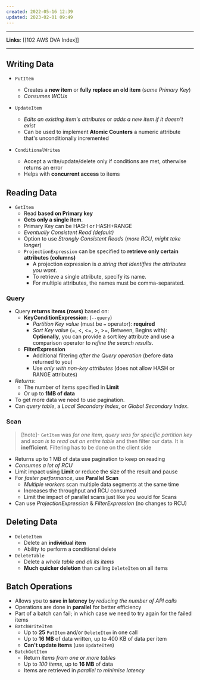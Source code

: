 ```yaml
---
created: 2022-05-16 12:39
updated: 2023-02-01 09:49
---
```

---
**Links**: [[102 AWS DVA Index]]

---
## Writing Data
- `PutItem`
	- Creates a **new item** or **fully replace an old item** (*same Primary Key*)
	- *Consumes WCUs*

- `UpdateItem`
	- *Edits an existing item's attributes* or *adds a new item if it doesn't exist*
	- Can be used to implement **Atomic Counters** a numeric attribute that's unconditionally incremented
	
- `ConditionalWrites`
	- Accept a write/update/delete only if conditions are met, otherwise returns an error
	- Helps with **concurrent access** to items

## Reading Data
- `GetItem`
	- Read **based on Primary key**
	- **Gets only a single item**.
	- Primary Key can be HASH or HASH+RANGE
	- *Eventually Consistent Read (default)*
	- Option to use *Strongly Consistent Reads* (*more RCU*, *might take longer*)
	- `ProjectionExpression` can be specified to **retrieve only certain attributes (columns)**
		- A projection expression is *a string that identifies the attributes you want*. 
		- To retrieve a single attribute, specify its name. 
		- For multiple attributes, the names must be comma-separated.

### Query
- Query **returns items (rows)** based on:
	- **KeyConditionExpression**: (`--query`)
		- *Partition Key value* (must be `=` operator): **required**
		- *Sort Key value* (=, <, <=, >, >=, Between, Begins with): **Optionally**, you can provide a sort key attribute and use a comparison operator to *refine the search results*.
	- **FilterExpression**
		- Additional filtering *after the Query operation* (before data returned to you)
		- Use *only with non-key attributes* (does not allow HASH or RANGE attributes)
- *Returns*:
	- The number of items specified in **Limit**
	- Or up to **1MB of data**
- To get more data we need to use pagination.
- Can *query table*, a *Local Secondary Index*, or *Global Secondary Index*.

### Scan
> [!note]- `GetItem` was *for one item*, *query was for specific partition key* and *scan is to read out an entire table* and then filter our data. It is **inefficient**.
> Filtering has to be done on the client side

- Returns up to 1 MB of data use pagination to keep on reading
- *Consumes a lot of RCU*
- Limit impact using **Limit** or reduce the size of the result and pause
- For *faster performance*, use **Parallel Scan**
	- *Multiple workers* scan multiple data segments at the same time
	- Increases the throughput and RCU consumed
	- Limit the impact of parallel scans just like you would for Scans
- Can use *ProjectionExpression* & *FilterExpression* (no changes to RCU)

## Deleting Data
- `DeleteItem`
	- Delete an **individual item**
	- Ability to perform a conditional delete
- `DeleteTable`
	- Delete a *whole table and all its items*
	- **Much quicker deletion** than calling `DeleteItem` on all items

## Batch Operations
- Allows you to **save in latency** by *reducing the number of API calls*
- Operations are done in **parallel** for better efficiency
- Part of a batch can fail; in which case we need to try again for the failed items
- `BatchWriteItem`
	- Up to **25** `PutItem` and/or `DeleteItem` in one call
	- Up to **16 MB** of data written, up to 400 KB of data per item
	- **Can't update items** (use `UpdateItem`)
- `BatchGetItem`
	- Return *items from one or more tables*
	- Up to *100 items*, up to **16 MB** of data
	- Items are retrieved in *parallel to minimise latency*

